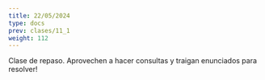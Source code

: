 ```yaml
---
title: 22/05/2024
type: docs
prev: clases/11_1
weight: 112
---
```



Clase de repaso. Aprovechen a hacer consultas y traigan enunciados para resolver!
